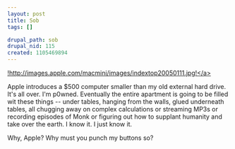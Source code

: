 ```yaml
--- 
layout: post
title: Sob
tags: []

drupal_path: sob
drupal_nid: 115
created: 1105469894
---
```

<A HREF="http://www.apple.com/macmini/">!http://images.apple.com/macmini/images/indextop20050111.jpg!</a>

Apple introduces a $500 computer smaller than my old external hard drive. It's all over. I'm p0wned. Eventually the entire apartment is going to be filled wit these things -- under tables, hanging from the walls, glued underneath tables, all chugging away on complex calculations or streaming MP3s or recording episodes of Monk or figuring out how to supplant humanity and take over the earth. I know it. I just know it.

Why, Apple? Why must you punch my buttons so?
